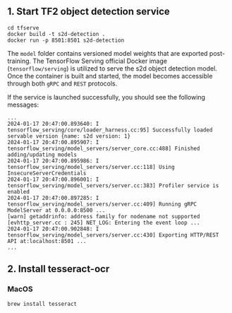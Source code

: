 ## 1. Start TF2 object detection service

```commandline
cd tfserve
docker build -t s2d-detection .
docker run -p 8501:8501 s2d-detection
```
The `model` folder contains versioned model weights that are exported post-training. The TensorFlow Serving official Docker image (`tensorflow/serving`) is utilized to serve the s2d object detection model. Once the container is built and started, the model becomes accessible through both `gRPC` and `REST` protocols.

If the service is launched successfully, you should see the following messages:


```commandline
...
2024-01-17 20:47:00.893640: I tensorflow_serving/core/loader_harness.cc:95] Successfully loaded servable version {name: s2d version: 1}
2024-01-17 20:47:00.895907: I tensorflow_serving/model_servers/server_core.cc:488] Finished adding/updating models
2024-01-17 20:47:00.895986: I tensorflow_serving/model_servers/server.cc:118] Using InsecureServerCredentials
2024-01-17 20:47:00.896001: I tensorflow_serving/model_servers/server.cc:383] Profiler service is enabled
2024-01-17 20:47:00.897285: I tensorflow_serving/model_servers/server.cc:409] Running gRPC ModelServer at 0.0.0.0:8500 ...
[warn] getaddrinfo: address family for nodename not supported
[evhttp_server.cc : 245] NET_LOG: Entering the event loop ...
2024-01-17 20:47:00.902848: I tensorflow_serving/model_servers/server.cc:430] Exporting HTTP/REST API at:localhost:8501 ...
...
```

## 2. Install tesseract-ocr

### MacOS

```commandline
brew install tesseract
```




